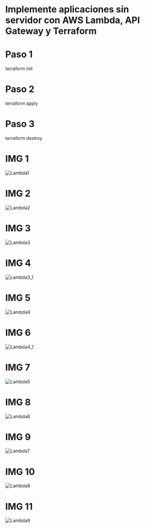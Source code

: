 # Implemente aplicaciones sin servidor con AWS Lambda, API Gateway y Terraform

# Paso 1
terraform init

# Paso 2
terraform apply

# Paso 3
terraform destroy

# IMG 1
![Lambda1](https://user-images.githubusercontent.com/62964836/203362414-641ca60e-9336-4729-9230-fa05713083f6.png)

# IMG 2
![Lambda2](https://user-images.githubusercontent.com/62964836/203362425-18fe6e86-a9a1-4074-8a5e-ff6d694efdf2.png)

# IMG 3
![Lambda3](https://user-images.githubusercontent.com/62964836/203362472-cfe4bd2d-07be-4218-ac78-377eb0b598c9.png)

# IMG 4
![Lambda3_1](https://user-images.githubusercontent.com/62964836/203362524-ce7bb8cc-7837-4e63-8a6b-e67671a64ae0.png)

# IMG 5
![Lambda4](https://user-images.githubusercontent.com/62964836/203362551-3bb13ccc-b6d2-4066-9973-7b2ba9fd2c21.png)

# IMG 6
![Lambda4_1](https://user-images.githubusercontent.com/62964836/203362567-21196cbc-5593-48c1-ae7c-c13546bf2a0c.png)

# IMG 7
![Lambda5](https://user-images.githubusercontent.com/62964836/203362581-48fa06eb-12a3-494e-85f7-f049d16e58c9.png)

# IMG 8
![Lambda6](https://user-images.githubusercontent.com/62964836/203362658-0e002e36-106a-4950-a822-79a901f26cd0.png)

# IMG 9
![Lambda7](https://user-images.githubusercontent.com/62964836/203362695-d8582128-ebea-47c5-a6d4-a9e8ddd79a5c.png)

# IMG 10
![Lambda8](https://user-images.githubusercontent.com/62964836/203362731-1667a8c1-3153-4f41-ba5e-5c5d0b70608c.png)

# IMG 11
![Lambda9](https://user-images.githubusercontent.com/62964836/203362746-24116d42-9150-4787-afed-9ad70026118a.png)

